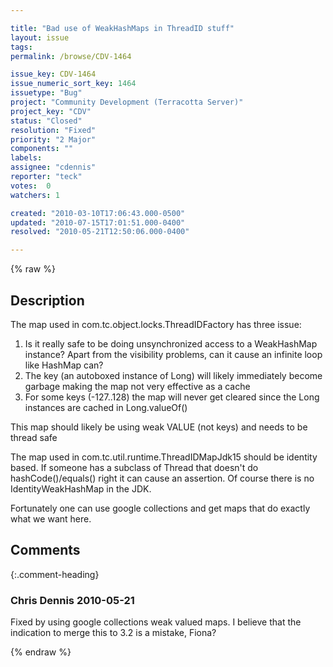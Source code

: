 ```yaml
---

title: "Bad use of WeakHashMaps in ThreadID stuff"
layout: issue
tags: 
permalink: /browse/CDV-1464

issue_key: CDV-1464
issue_numeric_sort_key: 1464
issuetype: "Bug"
project: "Community Development (Terracotta Server)"
project_key: "CDV"
status: "Closed"
resolution: "Fixed"
priority: "2 Major"
components: ""
labels: 
assignee: "cdennis"
reporter: "teck"
votes:  0
watchers: 1

created: "2010-03-10T17:06:43.000-0500"
updated: "2010-07-15T17:01:51.000-0400"
resolved: "2010-05-21T12:50:06.000-0400"

---
```




{% raw %}



## Description

<div markdown="1" class="description">

The map used in com.tc.object.locks.ThreadIDFactory has three issue:

1) Is it really safe to be doing unsynchronized access to a WeakHashMap instance? Apart from the visibility problems, can it cause an infinite loop like HashMap can?
2) The key (an autoboxed instance of Long) will likely immediately become garbage making the map not very effective as a cache
3) For some keys (-127..128) the map will never get cleared since the Long instances are cached in Long.valueOf()

This map should likely be using weak VALUE (not keys) and needs to be thread safe

The map used in com.tc.util.runtime.ThreadIDMapJdk15 should be identity based. If someone has a subclass of Thread that doesn't do hashCode()/equals() right it can cause an assertion. Of course there is no IdentityWeakHashMap in the JDK. 

Fortunately one can use google collections and get maps that do exactly what we want here. 



</div>

## Comments


{:.comment-heading}
### **Chris Dennis** <span class="date">2010-05-21</span>

<div markdown="1" class="comment">

Fixed by using google collections weak valued maps.  I believe that the indication to merge this to 3.2 is a mistake, Fiona?

</div>



{% endraw %}
